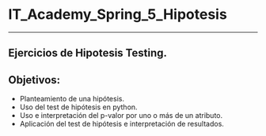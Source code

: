 # IT_Academy_Spring_5_Hipotesis
_______________________________
## Ejercicios de Hipotesis Testing.

## Objetivos:
* Planteamiento de una hipótesis.
* Uso del test de hipótesis en python.
* Uso e interpretación del p-valor por uno o más de un atributo.
* Aplicación del test de hipótesis e interpretación de resultados.

